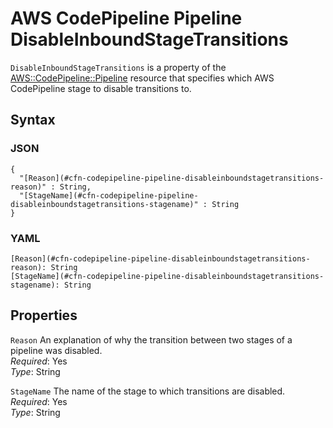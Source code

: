 # AWS CodePipeline Pipeline DisableInboundStageTransitions<a name="aws-properties-codepipeline-pipeline-disableinboundstagetransitions"></a>

`DisableInboundStageTransitions` is a property of the [AWS::CodePipeline::Pipeline](aws-resource-codepipeline-pipeline.md) resource that specifies which AWS CodePipeline stage to disable transitions to\.

## Syntax<a name="w4ab1c21c14d506b5"></a>

### JSON<a name="aws-properties-codepipeline-pipeline-disableinboundstagetransitions-syntax.json"></a>

```
{
  "[Reason](#cfn-codepipeline-pipeline-disableinboundstagetransitions-reason)" : String,
  "[StageName](#cfn-codepipeline-pipeline-disableinboundstagetransitions-stagename)" : String
}
```

### YAML<a name="aws-properties-codepipeline-pipeline-disableinboundstagetransitions-syntax.yaml"></a>

```
[Reason](#cfn-codepipeline-pipeline-disableinboundstagetransitions-reason): String
[StageName](#cfn-codepipeline-pipeline-disableinboundstagetransitions-stagename): String
```

## Properties<a name="w4ab1c21c14d506b7"></a>

`Reason`  <a name="cfn-codepipeline-pipeline-disableinboundstagetransitions-reason"></a>
An explanation of why the transition between two stages of a pipeline was disabled\.  
*Required*: Yes  
*Type*: String

`StageName`  <a name="cfn-codepipeline-pipeline-disableinboundstagetransitions-stagename"></a>
The name of the stage to which transitions are disabled\.  
*Required*: Yes  
*Type*: String